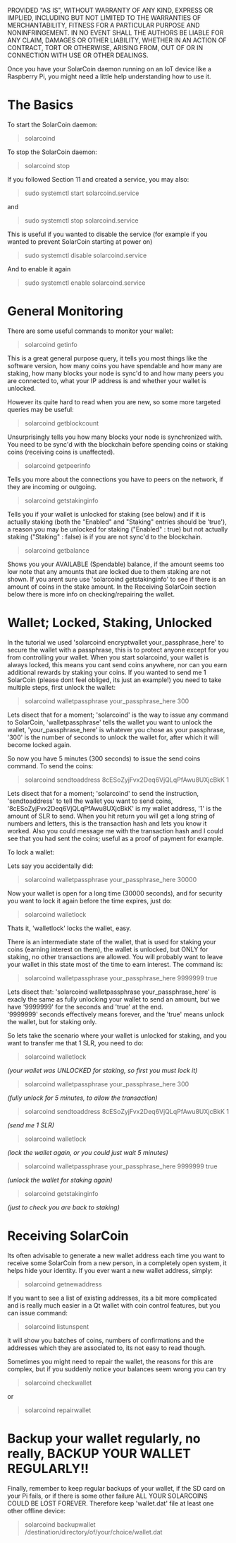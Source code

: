 PROVIDED "AS IS", WITHOUT WARRANTY OF ANY KIND, EXPRESS OR IMPLIED, INCLUDING BUT NOT LIMITED
TO THE WARRANTIES OF MERCHANTABILITY, FITNESS FOR A PARTICULAR PURPOSE AND NONINFRINGEMENT. IN
NO EVENT SHALL THE AUTHORS BE LIABLE FOR ANY CLAIM, DAMAGES OR OTHER LIABILITY, WHETHER IN AN 
ACTION OF CONTRACT, TORT OR OTHERWISE, ARISING FROM, OUT OF OR IN CONNECTION WITH USE OR OTHER DEALINGS.

Once you have your SolarCoin daemon running on an IoT device like a Raspberry Pi, you might 
need a little help understanding how to use it.

# The Basics

To start the SolarCoin daemon:
> solarcoind

To stop the SolarCoin daemon:
> solarcoind stop

If you followed Section 11 and created a service, you may also:
> sudo systemctl start solarcoind.service

and 
> sudo systemctl stop solarcoind.service

This is useful if you wanted to disable the service (for example if you wanted to prevent SolarCoin starting at power on)
> sudo systemctl disable solarcoind.service

And to enable it again
> sudo systemctl enable solarcoind.service

# General Monitoring

There are some useful commands to monitor your wallet:
> solarcoind getinfo

This is a great general purpose query, it tells you most things like the software version, how 
many coins you have spendable and how many are staking, how many blocks your node is sync'd to
and how many peers you are connected to, what your IP address is and whether your wallet is 
unlocked.

However its quite hard to read when you are new, so some more targeted queries may be useful:
> solarcoind getblockcount

Unsurprisingly tells you how many blocks your node is synchronized with.  You need to be sync'd 
with the blockchain before spending coins or staking coins (receiving coins is unaffected).

> solarcoind getpeerinfo

Tells you more about the connections you have to peers on the network, if they are incoming or 
outgoing.

> solarcoind getstakinginfo

Tells you if your wallet is unlocked for staking (see below) and if it is actually staking 
(both the "Enabled" and "Staking" entries should be 'true'), a reason you may be unlocked for staking ("Enabled" : true) but not actually staking ("Staking" : false) is if you are not sync'd to the blockchain.

> solarcoind getbalance

Shows you your AVAILABLE (Spendable) balance, if the amount seems too low note that any amounts 
that are locked due to them staking are not shown. 
If you arent sure use 'solarcoind getstakinginfo' to see if there is an amount of coins in the stake 
amount.  In the Receiving SolarCoin section below there is more info on checking/repairing the wallet.



# Wallet; Locked, Staking, Unlocked

In the tutorial we used 'solarcoind encryptwallet your_passphrase_here' to secure the wallet with 
a passphrase, this is to protect anyone except for you from controlling your wallet.
When you start solarcoind, your wallet is always locked, this means you cant send coins anywhere, 
nor can you earn additional rewards by staking your coins.  If you wanted to send me 1 SolarCoin 
(please dont feel obliged, its just an example!) you need to take multiple steps, first unlock the 
wallet:

> solarcoind walletpassphrase your_passphrase_here 300

Lets disect that for a moment; 'solarcoind' is the way to issue any command to SolarCoin, 
'walletpassphrase' tells the wallet you want to unlock the wallet, 'your_passphrase_here' is 
whatever you chose as your passphrase, '300' is the number of seconds to unlock the wallet for,
after which it will become locked again.  

So now you have 5 minutes (300 seconds) to issue the send coins command.  To send the coins:
> solarcoind sendtoaddress 8cESoZyjFvx2Deq6VjQLqPfAwu8UXjcBkK 1

Lets disect that for a moment; 'solarcoind' to send the instruction, 'sendtoaddress' to tell the 
wallet you want to send coins, '8cESoZyjFvx2Deq6VjQLqPfAwu8UXjcBkK' is my wallet address, '1' is the
amount of SLR to send.  When you hit return you will get a long string of numbers and letters, this
is the transaction hash and lets you know it worked.  Also you could message me with the transaction hash and I
could see that you had sent the coins; useful as a proof of payment for example.

To lock a wallet:

Lets say you accidentally did:
> solarcoind walletpassphrase your_passphrase_here 30000

Now your wallet is open for a long time (30000 seconds), and for security you want to lock it again
before the time expires, just do:
> solarcoind walletlock

Thats it, 'walletlock' locks the wallet, easy.

There is an intermediate state of the wallet, that is used for staking your coins (earning 
interest on them), the wallet is unlocked, but ONLY for staking, no other transactions are allowed.
You will probably want to leave your wallet in this state most of the time to earn interest.
The command is:
> solarcoind walletpassphrase your_passphrase_here 9999999 true

Lets disect that: 'solarcoind walletpassphrase your_passphrase_here' is exacly the same as fully unlocking
your wallet to send an amount, but we have '9999999' for the seconds and 'true' at the end.  
'9999999' seconds effectively means forever, and the 'true' means unlock the wallet, but for staking only.

So lets take the scenario where your wallet is unlocked for staking, and you want to transfer me that 1 SLR,
you need to do:
> solarcoind walletlock

*(your wallet was UNLOCKED for staking, so first you must lock it)*
> solarcoind walletpassphrase your_passphrase_here 300

*(fully unlock for 5 minutes, to allow the transaction)*
> solarcoind sendtoaddress 8cESoZyjFvx2Deq6VjQLqPfAwu8UXjcBkK 1

*(send me 1 SLR)*
> solarcoind walletlock

*(lock the wallet again, or you could just wait 5 minutes)*
> solarcoind walletpassphrase your_passphrase_here 9999999 true  

*(unlock the wallet for staking again)*
> solarcoind getstakinginfo

*(just to check you are back to staking)*



# Receiving SolarCoin

Its often advisable to generate a new wallet address each time you want to receive some SolarCoin from a new person, in a completely open system, it helps hide your identity.  If you ever want a new wallet address, simply:
> solarcoind getnewaddress

If you want to see a list of existing addresses, its a bit more complicated and is really much easier in a 
Qt wallet with coin control features, but you can issue command:
> solarcoind listunspent

it will show you batches of coins, numbers of confirmations and the addresses which they are associated to, 
its not easy to read though.

Sometimes you might need to repair the wallet, the reasons for this are complex, but if you suddenly notice
your balances seem wrong you can try
> solarcoind checkwallet

or
> solarcoind repairwallet



# Backup your wallet regularly, no really, BACKUP YOUR WALLET REGULARLY!!

Finally, remember to keep regular backups of your wallet, if the SD card on your Pi fails, or if there is 
some other failure ALL YOUR SOLARCOINS COULD BE LOST FOREVER.  Therefore keep 'wallet.dat' file at least one other offline device:
> solarcoind backupwallet /destination/directory/of/your/choice/wallet.dat
